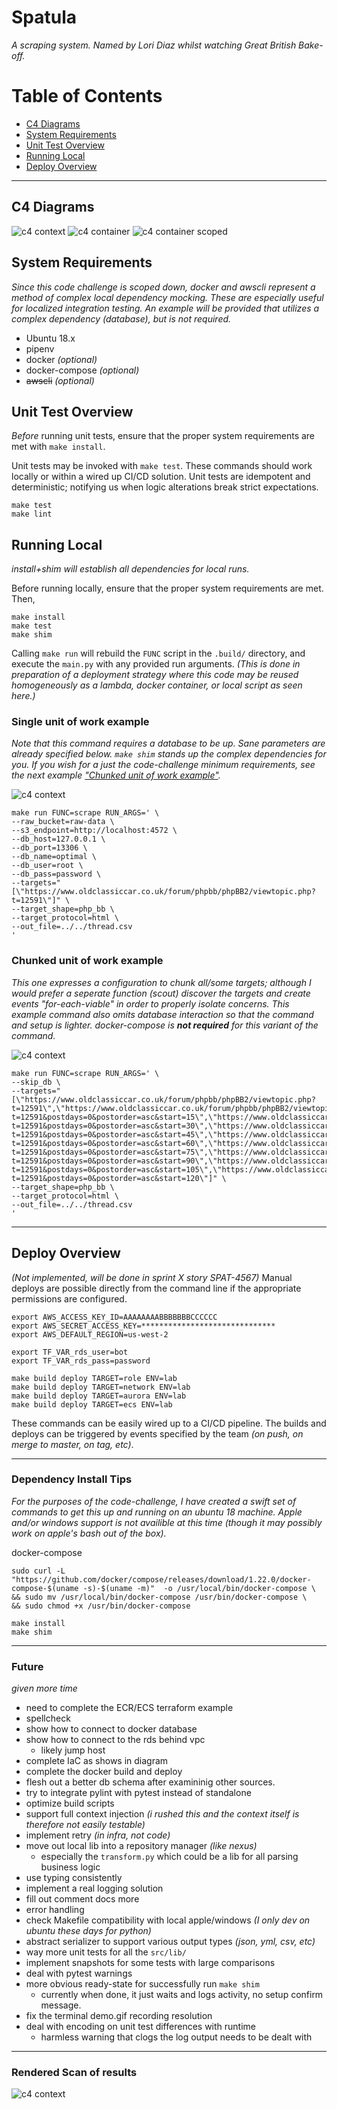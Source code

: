 # Spatula
_A scraping system. Named by Lori Diaz whilst watching Great British Bake-off._

# Table of Contents

* [C4 Diagrams](#c4-diagrams)
* [System Requirements](#system-requirements)
* [Unit Test Overview](#unit-test-overview)
* [Running Local](#running-local)
* [Deploy Overview](#deploy-overview)


--------------


## C4 Diagrams
![c4 context](./docs/c4-context.svg)
![c4 container](./docs/c4-container.svg)
![c4 container scoped](./docs/c4-container-scoped.svg)


## System Requirements
_Since this code challenge is scoped down, 
docker and awscli represent a method of complex local dependency mocking.
These are especially useful for localized integration testing.
An example will be provided that utilizes a complex dependency (database), but is not required._

- Ubuntu 18.x
- pipenv
- docker _(optional)_
- docker-compose _(optional)_
- ~~awscli~~ _(optional)_


## Unit Test Overview
_Before_ running unit tests, ensure that the proper system requirements are met with `make install`.

Unit tests may be invoked with `make test`.
These commands should work locally or within a wired up CI/CD solution.
Unit tests are idempotent and deterministic; notifying us when logic alterations break strict expectations.
```
make test
make lint
```


## Running Local
_install+shim will establish all dependencies for local runs._

Before running locally, ensure that the proper system requirements are met.
Then,
```
make install
make test
make shim
```

Calling `make run` will rebuild the `FUNC` script in the `.build/` directory, 
and execute the `main.py` with any provided run arguments.
_(This is done in preparation of a deployment strategy where this code may be reused homogeneously as a lambda, docker container, or local script as seen here.)_

### Single unit of work example
_Note that this command requires a database to be up.
Sane parameters are already specified below.
`make shim` stands up the complex dependencies for you.
If you wish for a just the code-challenge minimum requirements, see the next example ["Chunked unit of work example"](chunked-unit-of-work-example)._

![c4 context](./docs/demo.gif)

```
make run FUNC=scrape RUN_ARGS=' \
--raw_bucket=raw-data \
--s3_endpoint=http://localhost:4572 \
--db_host=127.0.0.1 \
--db_port=13306 \
--db_name=optimal \
--db_user=root \
--db_pass=password \
--targets="[\"https://www.oldclassiccar.co.uk/forum/phpbb/phpBB2/viewtopic.php?t=12591\"]" \
--target_shape=php_bb \
--target_protocol=html \
--out_file=../../thread.csv
'
```



### Chunked unit of work example
_This one expresses a configuration to chunk all/some targets;
although I would prefer a seperate function (scout) discover the targets and create events "for-each-viable" in order to properly isolate concerns.
This example command also omits database interaction so that the command and setup is lighter.
docker-compose is **not required** for this variant of the command._

![c4 context](./docs/demo2.gif)

```
make run FUNC=scrape RUN_ARGS=' \
--skip_db \
--targets="[\"https://www.oldclassiccar.co.uk/forum/phpbb/phpBB2/viewtopic.php?t=12591\",\"https://www.oldclassiccar.co.uk/forum/phpbb/phpBB2/viewtopic.php?t=12591&postdays=0&postorder=asc&start=15\",\"https://www.oldclassiccar.co.uk/forum/phpbb/phpBB2/viewtopic.php?t=12591&postdays=0&postorder=asc&start=30\",\"https://www.oldclassiccar.co.uk/forum/phpbb/phpBB2/viewtopic.php?t=12591&postdays=0&postorder=asc&start=45\",\"https://www.oldclassiccar.co.uk/forum/phpbb/phpBB2/viewtopic.php?t=12591&postdays=0&postorder=asc&start=60\",\"https://www.oldclassiccar.co.uk/forum/phpbb/phpBB2/viewtopic.php?t=12591&postdays=0&postorder=asc&start=75\",\"https://www.oldclassiccar.co.uk/forum/phpbb/phpBB2/viewtopic.php?t=12591&postdays=0&postorder=asc&start=90\",\"https://www.oldclassiccar.co.uk/forum/phpbb/phpBB2/viewtopic.php?t=12591&postdays=0&postorder=asc&start=105\",\"https://www.oldclassiccar.co.uk/forum/phpbb/phpBB2/viewtopic.php?t=12591&postdays=0&postorder=asc&start=120\"]" \
--target_shape=php_bb \
--target_protocol=html \
--out_file=../../thread.csv
'
```



------------------
## Deploy Overview 
_(Not implemented, will be done in sprint X story SPAT-4567)_
Manual deploys are possible directly from the command line if the appropriate permissions are configured.

```
export AWS_ACCESS_KEY_ID=AAAAAAAABBBBBBBCCCCCC
export AWS_SECRET_ACCESS_KEY=******************************
export AWS_DEFAULT_REGION=us-west-2

export TF_VAR_rds_user=bot
export TF_VAR_rds_pass=password
```

```
make build deploy TARGET=role ENV=lab
make build deploy TARGET=network ENV=lab
make build deploy TARGET=aurora ENV=lab
make build deploy TARGET=ecs ENV=lab
```

These commands can be easily wired up to a CI/CD pipeline.
The builds and deploys can be triggered by events specified by the team _(on push, on merge to master, on tag, etc)_.



---------------------------
### Dependency Install Tips
_For the purposes of the code-challenge, I have created a swift set of commands to get this up and running on an ubuntu 18 machine.
Apple and/or windows support is not availible at this time (though it may possibly work on apple's bash out of the box)._

docker-compose
```
sudo curl -L "https://github.com/docker/compose/releases/download/1.22.0/docker-compose-$(uname -s)-$(uname -m)"  -o /usr/local/bin/docker-compose \
&& sudo mv /usr/local/bin/docker-compose /usr/bin/docker-compose \
&& sudo chmod +x /usr/bin/docker-compose

make install
make shim
```



----------
### Future
_given more time_

  - need to complete the ECR/ECS terraform example
  - spellcheck
  - show how to connect to docker database
  - show how to connect to the rds behind vpc
    - likely jump host
  - complete IaC as shows in diagram
  - complete the docker build and deploy
  - flesh out a better db schema after examininig other sources.
  - try to integrate pylint with pytest instead of standalone
  - optimize build scripts
  - support full context injection _(i rushed this and the context itself is therefore not easily testable)_
  - implement retry _(in infra, not code)_
  - move out local lib into a repository manager _(like nexus)_
    - especially the `transform.py` which could be a lib for all parsing business logic
  - use typing consistently
  - implement a real logging solution
  - fill out comment docs more
  - error handling
  - check Makefile compatibility with local apple/windows _(I only dev on ubuntu these days for python)_
  - abstract serializer to support various output types _(json, yml, csv, etc)_
  - way more unit tests for all the `src/lib/`
  - implement snapshots for some tests with large comparisons
  - deal with pytest warnings
  - more obvious ready-state for successfully run `make shim`
    - currently when done, it just waits and logs activity, no setup confirm message.
  - fix the terminal demo.gif recording resolution
  - deal with encoding on unit test differences with runtime
    - harmless warning that clogs the log output needs to be dealt with


----------------------------
### Rendered Scan of results
![c4 context](./docs/results.gif)
